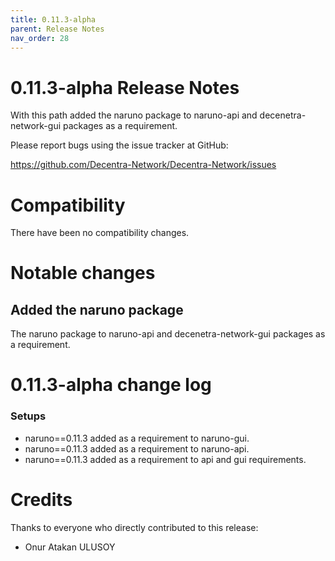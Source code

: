 ```yaml
---
title: 0.11.3-alpha
parent: Release Notes
nav_order: 28
---
```


# 0.11.3-alpha Release Notes

With this path added the naruno package to naruno-api and decenetra-network-gui packages as a requirement.

Please report bugs using the issue tracker at GitHub:

<https://github.com/Decentra-Network/Decentra-Network/issues>

# Compatibility

There have been no compatibility changes.

# Notable changes

## Added the naruno package

The naruno package to naruno-api and decenetra-network-gui packages as a requirement.

# 0.11.3-alpha change log

### Setups

- naruno==0.11.3 added as a requirement to naruno-gui.
- naruno==0.11.3 added as a requirement to naruno-api.
- naruno==0.11.3 added as a requirement to api and gui requirements.

# Credits

Thanks to everyone who directly contributed to this release:

- Onur Atakan ULUSOY
